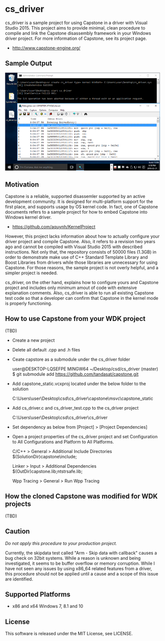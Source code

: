 cs_driver
==========

cs_driver is a sample project for using Capstone in a driver with Visual Studio 
2015. This project aims to provide minimal, clean procedure to compile and link
the Capstone disassembly framework in your Windows driver project. For more 
information of Capstone, see its project page.
- http://www.capstone-engine.org/


Sample Output
---------------
![sample](/image/sample.png)


Motivation
-----------
Capstone is a reliable, supported disassemler supported by an active development
community. It is designed for multi-platform support for the first place, and 
supports usage by OS kernel code. In fact, one of Capstone documents refers to a 
sample project for how to embed Capstone into Windows kernel driver.
- https://github.com/aquynh/KernelProject

However, this project lacks information about how to actually configure your 
driver project and compile Capstone. Also, it refers to a revision two years ago 
and cannot be compiled with Visual Studio 2015 with described instructions. Not
only that, the repository consists of 50000 files (1.3GB) in order to demonstrate
make use of C++ Standard Template Library and Boost Libraries from drivers while
those libraries are unnecessary for using Capstone. For those reasons, the sample
project is not overly helpful, and a simpler project is needed.

cs_driver, on the other hand, explains how to configure yours and Capstone project
and includes only minimum amout of code with extensive explanation comments. Also,
cs_driver is able to run all existing Capstone test code so that a developer can
confirm that Capstone in the kernel mode is properly functioning.


How to use Capstone from your WDK project
------------------------------------------
(TBD)

- Create a new project
- Delete all default .cpp and .h files
- Ceate capstore as a submodule under the cs_driver folder

    user@DESKTOP-LQSEFPE MINGW64 ~/Desktop/csd/cs_driver (master)
    $ git submodule add https://github.com/tandasat/capstone.git

- Add capstone_static.vcxproj located under the below folder to the solution 

    C:\Users\user\Desktop\csd\cs_driver\capstone\msvc\capstone_static


- Add cs_driver.c and cs_driver_test.cpp to the cs_driver project


    C:\Users\user\Desktop\csd\cs_driver\cs_driver

- Set dependency as below from [Project] > [Project Dependencies] 

- Open a project properties of the cs_driver project and set Configuration to All Configurations and Platform to All Platforms.

    C/C++ > General > Additional Include Directories
    $(SolutionDir)capstone\include;

    Linker > Input > Additional Dependencies 
    $(OutDir)capstone.lib;ntstrsafe.lib;
    
    Wpp Tracing > General > Run Wpp Tracing
    <inherit from parent or project defaults>
    


How the cloned Capstone was modified for WDK projects
------------------------------------------------------
(TBD)


Caution
--------
*Do not apply this procedure to your production project.* 

Currently, the skipdata test called "Arm - Skip data with callback" causes a bug
check on 32bit systems. While a reason is unknown and being investigated, it 
seems to be buffer overflow or memory corruption. While I have not seen any 
issues by using x86_64 related features from a driver, this procedure should not
be applied until a cause and a scope of this issue are identified. 


Supported Platforms
--------------------
- x86 and x64 Windows 7, 8.1 and 10


License
--------
This software is released under the MIT License, see LICENSE.
